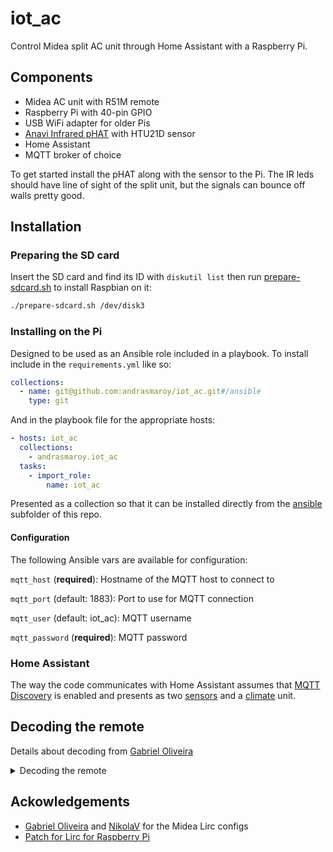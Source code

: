 # iot_ac

Control Midea split AC unit through Home Assistant with a Raspberry Pi.

## Components

* Midea AC unit with R51M remote
* Raspberry Pi with 40-pin GPIO
* USB WiFi adapter for older Pis
* [Anavi Infrared pHAT](https://www.crowdsupply.com/anavi-technology/infrared-phat) with HTU21D sensor
* Home Assistant
* MQTT broker of choice

To get started install the pHAT along with the sensor to the Pi. The IR leds should have line of sight of the split unit, but the signals can bounce off walls pretty good.

## Installation

### Preparing the SD card

Insert the SD card and find its ID with `diskutil list` then run [prepare-sdcard.sh](prepare-sdcard.sh) to install Raspbian on it:
```sh
./prepare-sdcard.sh /dev/disk3
```

### Installing on the Pi

Designed to be used as an Ansible role included in a playbook. To install include in the `requirements.yml` like so:
```yml
collections:
  - name: git@github.com:andrasmaroy/iot_ac.git#/ansible
    type: git
```
And in the playbook file for the appropriate hosts:
```yml
- hosts: iot_ac
  collections:
    - andrasmaroy.iot_ac
  tasks:
    - import_role:
        name: iot_ac
```
Presented as a collection so that it can be installed directly from the [ansible](ansible) subfolder of this repo.

#### Configuration

The following Ansible vars are available for configuration:

`mqtt_host` (**required**): Hostname of the MQTT host to connect to

`mqtt_port` (default: 1883): Port to use for MQTT connection

`mqtt_user` (default: iot_ac): MQTT username

`mqtt_password` (**required**): MQTT password

### Home Assistant

The way the code communicates with Home Assistant assumes that [MQTT Discovery](https://www.home-assistant.io/docs/mqtt/discovery/) is enabled and presents as two [sensors](https://www.home-assistant.io/integrations/sensor.mqtt/) and a [climate](https://www.home-assistant.io/integrations/climate/) unit.

## Decoding the remote

Details about decoding from [Gabriel Oliveira](https://github.com/gabaloliveira/lirc-conf-midea-rg70a-bgef.1-2)
<details>
  <summary>Decoding the remote</summary>

## Decoding
Normal remotes (TV, Blu-Ray Players, etc...) send just one signal for each key pressed.
However, A/C remotes need to display info about the A/C current state, which are
stored in it and can be changed even if the A/C is out of reach. So the remote
needs to send all parameters (temperature, current mode, fan speed, etc...)
to avoid synchronization problems.

The code for Midea AC is (in hex):

`0x s F s 0 t m t m`

Second digit is always `F`, fourth digit is always `0`.
They MAY have something to do with fan direction and/or energy settings,
as I didn't have the time to decode them yet.


### 1st and 3rd digits (s): Fan Speed
```
1 E - auto (on modes where fan speed can only be "auto" - auto, dry)
B 4 - Auto
9 6 - Low
5 A - Med
3 C - High
```

### 5th and 7th digits (t): Temperature
```
0 F - 17°C
1 E - 18°C
3 C - 19°C
2 D - 20°C
6 9 - 21°C
7 8 - 22°C
5 A - 23°C
4 B - 24°C
C 3 - 25°C
D 2 - 26°C
9 6 - 27°C
8 7 - 28°C
A 5 - 29°C
B 4 - 30°C
```

### 6th and 8th digits (m): Mode
```
8 7 - Auto
0 F - Cool
4 B - Dry/Fan (Fan Speed tells them apart)
C 3 - Heat
```

Examples:
```
17°C, cool, low
0x9F6000FF

23°C, heat, auto
0xBF405CA3
```
</details>

## Ackowledgements

* [Gabriel Oliveira](https://github.com/gabaloliveira/lirc-conf-midea-rg70a-bgef.1-2) and [NikolaV](https://github.com/nikolav88/midea-r51m-ac-remote-lirc-raw) for the Midea Lirc configs
* [Patch for Lirc for Raspberry Pi](https://github.com/neuralassembly/raspi/blob/master/lirc-gpio-ir-0.10.patch)
